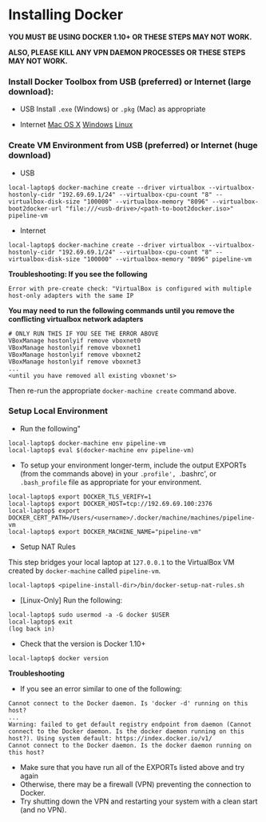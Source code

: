 # Installing Docker
**YOU MUST BE USING DOCKER 1.10+ OR THESE STEPS MAY NOT WORK.**

**ALSO, PLEASE KILL ANY VPN DAEMON PROCESSES OR THESE STEPS MAY NOT WORK.**

### Install Docker Toolbox from USB (preferred) or Internet (large download):
* USB
Install `.exe` (Windows) or `.pkg` (Mac) as appropriate

* Internet
[Mac OS X](https://docs.docker.com/mac/)
[Windows](https://docs.docker.com/windows/)
[Linux](https://docs.docker.com/linux/)

### Create VM Environment from USB (preferred) or Internet (huge download)
* USB
```
local-laptop$ docker-machine create --driver virtualbox --virtualbox-hostonly-cidr "192.69.69.1/24" --virtualbox-cpu-count "8" --virtualbox-disk-size "100000" --virtualbox-memory "8096" --virtualbox-boot2docker-url "file:///<usb-drive>/<path-to-boot2docker.iso>" pipeline-vm
```
* Internet
```
local-laptop$ docker-machine create --driver virtualbox --virtualbox-hostonly-cidr "192.69.69.1/24" --virtualbox-cpu-count "8" --virtualbox-disk-size "100000" --virtualbox-memory "8096" pipeline-vm
```
**Troubleshooting:  If you see the following**
```
Error with pre-create check: "VirtualBox is configured with multiple host-only adapters with the same IP
```
**You may need to run the following commands until you remove the conflicting virtualbox network adapters**
```
# ONLY RUN THIS IF YOU SEE THE ERROR ABOVE
VBoxManage hostonlyif remove vboxnet0
VBoxManage hostonlyif remove vboxnet1
VBoxManage hostonlyif remove vboxnet2
VBoxManage hostonlyif remove vboxnet3
...
<until you have removed all existing vboxnet's>
```
Then re-run the appropriate `docker-machine create` command above.

### Setup Local Environment
* Run the following"
```
local-laptop$ docker-machine env pipeline-vm
local-laptop$ eval $(docker-machine env pipeline-vm)
```
* To setup your environment longer-term, include the output EXPORTs (from the commands above) in your `.profile', `.bashrc', or `.bash_profile` file as appropriate for your environment.
```
local-laptop$ export DOCKER_TLS_VERIFY=1
local-laptop$ export DOCKER_HOST=tcp://192.69.69.100:2376
local-laptop$ export DOCKER_CERT_PATH=/Users/<username>/.docker/machine/machines/pipeline-vm
local-laptop$ export DOCKER_MACHINE_NAME="pipeline-vm"
```

* Setup NAT Rules 

This step bridges your local laptop at `127.0.0.1` to the VirtualBox VM created by `docker-machine` called `pipeline-vm`.
```
local-laptop$ <pipeline-install-dir>/bin/docker-setup-nat-rules.sh
```

* [Linux-Only] Run the following:
```
local-laptop$ sudo usermod -a -G docker $USER
local-laptop$ exit
(log back in)
```
* Check that the version is Docker 1.10+
```
local-laptop$ docker version
```

**Troubleshooting**
* If you see an error similar to one of the following:
```
Cannot connect to the Docker daemon. Is 'docker -d' running on this host?
...
Warning: failed to get default registry endpoint from daemon (Cannot connect to the Docker daemon. Is the docker daemon running on this host?). Using system default: https://index.docker.io/v1/
Cannot connect to the Docker daemon. Is the docker daemon running on this host?
```
* Make sure that you have run all of the EXPORTs listed above and try again
* Otherwise, there may be a firewall (VPN) preventing the connection to Docker.
* Try shutting down the VPN and restarting your system with a clean start (and no VPN).